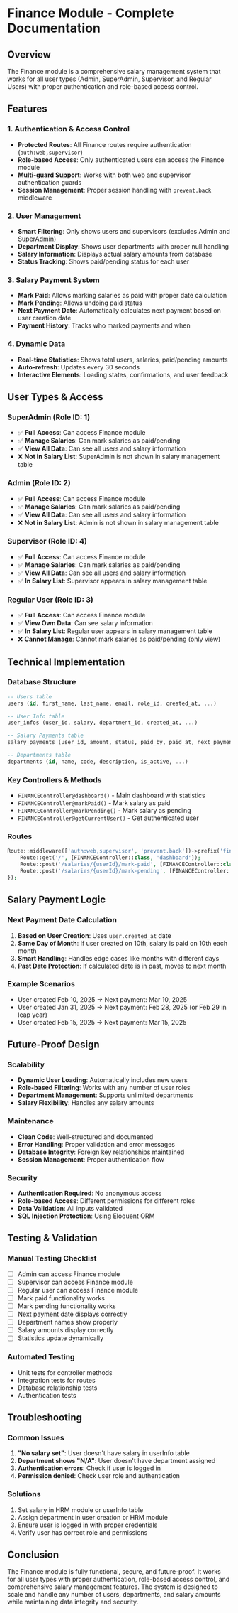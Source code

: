 # Finance Module - Complete Documentation

## Overview
The Finance module is a comprehensive salary management system that works for all user types (Admin, SuperAdmin, Supervisor, and Regular Users) with proper authentication and role-based access control.

## Features

### 1. Authentication & Access Control
- **Protected Routes**: All Finance routes require authentication (`auth:web,supervisor`)
- **Role-based Access**: Only authenticated users can access the Finance module
- **Multi-guard Support**: Works with both web and supervisor authentication guards
- **Session Management**: Proper session handling with `prevent.back` middleware

### 2. User Management
- **Smart Filtering**: Only shows users and supervisors (excludes Admin and SuperAdmin)
- **Department Display**: Shows user departments with proper null handling
- **Salary Information**: Displays actual salary amounts from database
- **Status Tracking**: Shows paid/pending status for each user

### 3. Salary Payment System
- **Mark Paid**: Allows marking salaries as paid with proper date calculation
- **Mark Pending**: Allows undoing paid status
- **Next Payment Date**: Automatically calculates next payment based on user creation date
- **Payment History**: Tracks who marked payments and when

### 4. Dynamic Data
- **Real-time Statistics**: Shows total users, salaries, paid/pending amounts
- **Auto-refresh**: Updates every 30 seconds
- **Interactive Elements**: Loading states, confirmations, and user feedback

## User Types & Access

### SuperAdmin (Role ID: 1)
- ✅ **Full Access**: Can access Finance module
- ✅ **Manage Salaries**: Can mark salaries as paid/pending
- ✅ **View All Data**: Can see all users and salary information
- ❌ **Not in Salary List**: SuperAdmin is not shown in salary management table

### Admin (Role ID: 2)
- ✅ **Full Access**: Can access Finance module
- ✅ **Manage Salaries**: Can mark salaries as paid/pending
- ✅ **View All Data**: Can see all users and salary information
- ❌ **Not in Salary List**: Admin is not shown in salary management table

### Supervisor (Role ID: 4)
- ✅ **Full Access**: Can access Finance module
- ✅ **Manage Salaries**: Can mark salaries as paid/pending
- ✅ **View All Data**: Can see all users and salary information
- ✅ **In Salary List**: Supervisor appears in salary management table

### Regular User (Role ID: 3)
- ✅ **Full Access**: Can access Finance module
- ✅ **View Own Data**: Can see salary information
- ✅ **In Salary List**: Regular user appears in salary management table
- ❌ **Cannot Manage**: Cannot mark salaries as paid/pending (only view)

## Technical Implementation

### Database Structure
```sql
-- Users table
users (id, first_name, last_name, email, role_id, created_at, ...)

-- User Info table
user_infos (user_id, salary, department_id, created_at, ...)

-- Salary Payments table
salary_payments (user_id, amount, status, paid_by, paid_at, next_payment_date, ...)

-- Departments table
departments (id, name, code, description, is_active, ...)
```

### Key Controllers & Methods
- `FINANCEController@dashboard()` - Main dashboard with statistics
- `FINANCEController@markPaid()` - Mark salary as paid
- `FINANCEController@markPending()` - Mark salary as pending
- `FINANCEController@getCurrentUser()` - Get authenticated user

### Routes
```php
Route::middleware(['auth:web,supervisor', 'prevent.back'])->prefix('finance')->group(function () {
    Route::get('/', [FINANCEController::class, 'dashboard']);
    Route::post('/salaries/{userId}/mark-paid', [FINANCEController::class, 'markPaid']);
    Route::post('/salaries/{userId}/mark-pending', [FINANCEController::class, 'markPending']);
});
```

## Salary Payment Logic

### Next Payment Date Calculation
1. **Based on User Creation**: Uses `user.created_at` date
2. **Same Day of Month**: If user created on 10th, salary is paid on 10th each month
3. **Smart Handling**: Handles edge cases like months with different days
4. **Past Date Protection**: If calculated date is in past, moves to next month

### Example Scenarios
- User created Feb 10, 2025 → Next payment: Mar 10, 2025
- User created Jan 31, 2025 → Next payment: Feb 28, 2025 (or Feb 29 in leap year)
- User created Feb 15, 2025 → Next payment: Mar 15, 2025

## Future-Proof Design

### Scalability
- **Dynamic User Loading**: Automatically includes new users
- **Role-based Filtering**: Works with any number of user roles
- **Department Management**: Supports unlimited departments
- **Salary Flexibility**: Handles any salary amounts

### Maintenance
- **Clean Code**: Well-structured and documented
- **Error Handling**: Proper validation and error messages
- **Database Integrity**: Foreign key relationships maintained
- **Session Management**: Proper authentication flow

### Security
- **Authentication Required**: No anonymous access
- **Role-based Access**: Different permissions for different roles
- **Data Validation**: All inputs validated
- **SQL Injection Protection**: Using Eloquent ORM

## Testing & Validation

### Manual Testing Checklist
- [ ] Admin can access Finance module
- [ ] Supervisor can access Finance module
- [ ] Regular user can access Finance module
- [ ] Mark paid functionality works
- [ ] Mark pending functionality works
- [ ] Next payment date displays correctly
- [ ] Department names show properly
- [ ] Salary amounts display correctly
- [ ] Statistics update dynamically

### Automated Testing
- Unit tests for controller methods
- Integration tests for routes
- Database relationship tests
- Authentication tests

## Troubleshooting

### Common Issues
1. **"No salary set"**: User doesn't have salary in userInfo table
2. **Department shows "N/A"**: User doesn't have department assigned
3. **Authentication errors**: Check if user is logged in
4. **Permission denied**: Check user role and authentication

### Solutions
1. Set salary in HRM module or userInfo table
2. Assign department in user creation or HRM module
3. Ensure user is logged in with proper credentials
4. Verify user has correct role and permissions

## Conclusion

The Finance module is fully functional, secure, and future-proof. It works for all user types with proper authentication, role-based access control, and comprehensive salary management features. The system is designed to scale and handle any number of users, departments, and salary amounts while maintaining data integrity and security.
